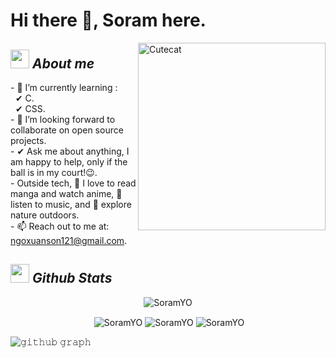 # Hi there 👋, Soram here. 

<img align="right" width=300px alt="Cutecat" src="https://c.tenor.com/K33MDwMai28AAAAC/nyochio-d4dj.gif" />

## <img src="https://c.tenor.com/q8EQYnb8VLcAAAAi/re-zero.gif" width="30px">&nbsp;***About me***
 
\- 🌱 I’m currently learning :
  <br> &nbsp; ✔ C.
  <br> &nbsp; ✔ CSS.
<br> \- 👯 I’m looking forward to collaborate on open source projects.
<br> \- ✔ Ask me about anything, I am happy to help, only if the ball is in my court!😉.
<br> \- Outside tech,  📖 I love to read manga and watch anime, 🎵 listen to music, and 🌴 explore nature outdoors.
<br> \- 📫 Reach out to me at: ngoxuanson121@gmail.com.

## <img src="https://c.tenor.com/moaQHad4VcMAAAAi/ram-dance.gif" width="30px">&nbsp;***Github Stats***
<p align="center"> <img src="https://komarev.com/ghpvc/?username=SoramYO" alt="SoramYO" /> </p>

<p align="center">&nbsp;<img align="center" src="https://github-readme-stats.vercel.app/api?username=SoramYO&theme=gotham&show_icons=true" alt="SoramYO" />

<img align="center" src="http://github-readme-streak-stats.herokuapp.com?user=SoramYO&theme=gotham&hide_border=true&date_format=M%20j%5B%2C%20Y%5D" alt="SoramYO" />
<img align="center" src="https://github-readme-stats.vercel.app/api/top-langs/?username=SoramYO&layout=default&theme=gotham&hide=html&hide_border=true&card_width=330" alt="SoramYO" /></p>


![𝚐𝚒𝚝𝚑𝚞𝚋 𝚐𝚛𝚊𝚙𝚑](https://activity-graph.herokuapp.com/graph?username=SoramYO&theme=react-dark&hide_border=true&area=true)
